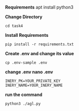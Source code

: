 **Requirements**
apt install python3


**Change Directory**

```
cd task4
```

**Install Requirements**

```
pip install -r requirements.txt
```

**Create .env and change its value**

```
cp .env-sample .env
```

**change .env nano .env**

```
INERY_PK=YOUR_PRIVATE_KEY
INERY_NAME=YOUR_INERY_NAME
```

**run the command**

```
python3 ./agl.py
```

